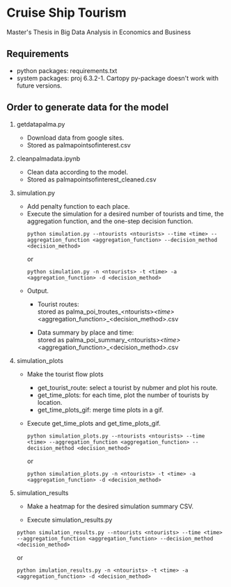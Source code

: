 # Cruise Ship Tourism
Master's Thesis in Big Data Analysis in Economics and Business

## Requirements

* python packages: requirements.txt
* system packages: proj 6.3.2-1. Cartopy py-package doesn't work with future versions.

## Order to generate data for the model <br>
1. getdatapalma.py
    * Download data from google sites.
    * Stored as palmapointsofinterest.csv
    
2. cleanpalmadata.ipynb
    * Clean data according to the model.
    * Stored as palmapointsofinterest_cleaned.csv
    
3. simulation.py
    * Add penalty function to each place.
    * Execute the simulation for a desired number of tourists and time, the aggregation function, and the one-step decision function.
        ```
        python simulation.py --ntourists <ntourists> --time <time> --aggregation_function <aggregation_function> --decision_method <decision_method>
        ```
      or
        ```
        python simulation.py -n <ntourists> -t <time> -a <aggregation_function> -d <decision_method>
        ```
    * Output.
        * Tourist routes: <br>
            stored as palma_poi_troutes_\<ntourists>_\<time>_\<aggregation_function>_\<decision_method>.csv
            
        * Data summary by place and time: <br>
            stored as palma_poi_summary_\<ntourists>_\<time>_\<aggregation_function>_\<decision_method>.csv
            
4. simulation_plots <br>
   * Make the tourist flow plots
        - get_tourist_route: select a tourist by nubmer and plot his route.
        - get_time_plots: for each time, plot the number of tourists by location.
        - get_time_plots_gif: merge time plots in a gif.
        
   * Execute get_time_plots and get_time_plots_gif.
     ```
     python simulation_plots.py --ntourists <ntourists> --time <time> --aggregation_function <aggregation_function> --decision_method <decision_method>
     ```
     or
     ```
     python simulation_plots.py -n <ntourists> -t <time> -a <aggregation_function> -d <decision_method>
     ```

5. simulation_results <br>
    * Make a heatmap for the desired simulation summary CSV. 

    * Execute simulation_results.py
     ```
     python simulation_results.py --ntourists <ntourists> --time <time> --aggregation_function <aggregation_function> --decision_method <decision_method>
     ```
     or
     ```
     python imulation_results.py -n <ntourists> -t <time> -a <aggregation_function> -d <decision_method>
     ```